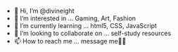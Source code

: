 - 👋 Hi, I’m @divineight
- 👀 I’m interested in ... Gaming, Art, Fashion
- 🌱 I’m currently learning ... html5, CSS, JavaScript
- 💞️ I’m looking to collaborate on ... self-study resources 
- 📫 How to reach me ... message me👍🏽

<!---
divineight/divineight is a ✨ special ✨ repository because its `README.md` (this file) appears on your GitHub profile.
You can click the Preview link to take a look at your changes.
--->
